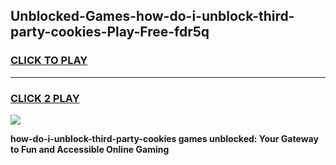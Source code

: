 
## Unblocked-Games-how-do-i-unblock-third-party-cookies-Play-Free-fdr5q
<h3>
<a href="https://premium76.site?title=how-do-i-unblock-third-party-cookies&ref=20M">CLICK TO PLAY</a></h3>
<hr>

<h3>
<a href="https://premium76.site?title=how-do-i-unblock-third-party-cookies&ref=20M">CLICK 2 PLAY</a>
  
</h3>

<a href="https://premium76.site?title=how-do-i-unblock-third-party-cookies&ref=19M"><img src="https://clearcache.store/games.png"></a>


**how-do-i-unblock-third-party-cookies games unblocked: Your Gateway to Fun and Accessible Online Gaming**
